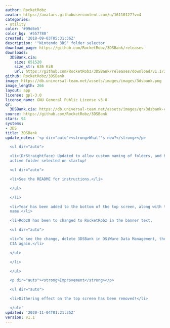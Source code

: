 ```yaml
---
author: RocketRobz
avatar: https://avatars.githubusercontent.com/u/16110127?v=4
categories:
- utility
color: '#99d6e5'
color_bg: '#557780'
created: '2018-09-03T05:31:36Z'
description: '"Nintendo 3DS" folder selector'
download_page: https://github.com/RocketRobz/3DSBank/releases
downloads:
  3DSBank.cia:
    size: 651520
    size_str: 636 KiB
    url: https://github.com/RocketRobz/3DSBank/releases/download/v1.1/3DSBank.cia
github: RocketRobz/3DSBank
image: https://db.universal-team.net/assets/images/images/3dsbank.png
image_length: 266
layout: app
license: gpl-3.0
license_name: GNU General Public License v3.0
qr:
  3DSBank.cia: https://db.universal-team.net/assets/images/qr/3dsbank-cia.png
source: https://github.com/RocketRobz/3DSBank
stars: 94
systems:
- 3DS
title: 3DSBank
update_notes: '<p dir="auto"><strong>What''s new?</strong></p>

  <ul dir="auto">

  <li>(DrStraightface) Updated to allow custom naming of folders, and having currently
  active folder selected on startup!

  <ul dir="auto">

  <li>See the README for instructions.</li>

  </ul>

  </li>

  <li>Year has been added to the bottom of the top screen, along with the developer''s
  name.</li>

  <li>Robz8 has been to changed to RocketRobz in the banner text.

  <ul dir="auto">

  <li>To see the change, delete 3DSBank in DSiWare Data Management, then install the
  CIA again.</li>

  </ul>

  </li>

  </ul>

  <p dir="auto"><strong>Improvement</strong></p>

  <ul dir="auto">

  <li>Dithering effect on the top screen has been removed!</li>

  </ul>'
updated: '2020-11-04T01:21:35Z'
version: v1.1
---
```

